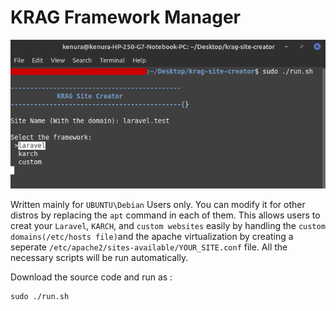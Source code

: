 # KRAG Framework Manager

<img src="./assets/Screenshot from 2023-08-02 12-22-30.png" alt="Linux bash image">

Written mainly for `UBUNTU\Debian` Users only. You can modify it for other distros by replacing the `apt` command in each of them. This allows users to creat your `Laravel`, `KARCH`, and `custom websites` easily by handling the `custom domains(/etc/hosts file)`and the apache virtualization by creating a seperate `/etc/apache2/sites-available/YOUR_SITE.conf` file. All the necessary scripts will be run automatically.

Download the source code and run as :

```
sudo ./run.sh
```
